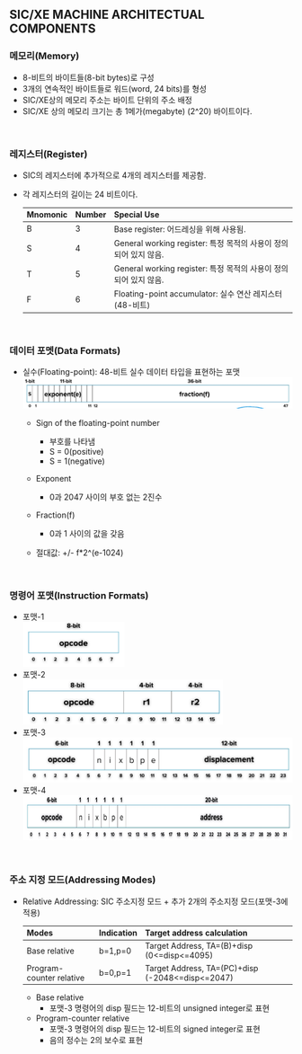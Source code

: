 ## SIC/XE MACHINE ARCHITECTUAL COMPONENTS
### 메모리(Memory)
- 8-비트의 바이트들(8-bit bytes)로 구성
- 3개의 연속적인 바이트들로 워드(word, 24 bits)를 형성
- SIC/XE상의 메모리 주소는 바이트 단위의 주소 배정
- SIC/XE 상의 메모리 크기는 총 1메가(megabyte) (2^20) 바이트이다.

<br>

### 레지스터(Register)
- SIC의 레지스터에 추가적으로 4개의 레지스터를 제공함.
- 각 레지스터의 길이는 24 비트이다.

    |Mnomonic|Number|Special Use|
    |--|--|--|
    |B|3|Base register: 어드레싱을 위해 사용됨.|
    |S|4|General working register: 특정 목적의 사용이 정의되어 있지 않음.|
    |T|5|General working register: 특정 목적의 사용이 정의되어 있지 않음.|
    |F|6|Floating-point accumulator: 실수 연산 레지스터(48-비트)|

<br>

### 데이터 포멧(Data Formats)
- 실수(Floating-point): 48-비트 실수 데이터 타입을 표현하는 포맷
    ![SIC 아키텍처 표준 모델](images/SICXE%20Data%20Format.jpg)
    - Sign of the floating-point number
        - 부호를 나타냄
        - S = 0(positive)
        - S = 1(negative)
    - Exponent
        - 0과 2047 사이의 부호 없는 2진수
    - Fraction(f)
        - 0과 1 사이의 값을 갖음
    
    - 절대값: +/- f*2^(e-1024)

<br>

### 명령어 포맷(Instruction Formats)
- 포맷-1 <br>
    <img src="images/SICXE%20format1.jpg" height="80">
- 포맷-2 <br>
    <img src="images/SICXE%20format2.jpg" height="80">
- 포맷-3 <br>
    <img src="images/SICXE%20format3.jpg" height="80">
- 포맷-4 <br>
    <img src="images/SICXE%20format4.jpg" height="80">

<br>

### 주소 지정 모드(Addressing Modes)
- Relative Addressing: SIC 주소지정 모드 + 추가 2개의 주소지정 모드(포맷-3에 적용)

    |Modes|Indication|Target address calculation|
    |--|--|--|
    |Base relative|b=1,p=0|Target Address, TA=(B)+disp (0<=disp<=4095)|
    |Program-counter relative|b=0,p=1|Target Address, TA=(PC)+disp (-2048<=disp<=2047)|

    - Base relative
        - 포맷-3 명령어의 disp 필드는 12-비트의 unsigned integer로 표현
    - Program-counter relative
        - 포맷-3 명령어의 disp 필드는 12-비트의 signed integer로 표현
        - 음의 정수는 2의 보수로 표현